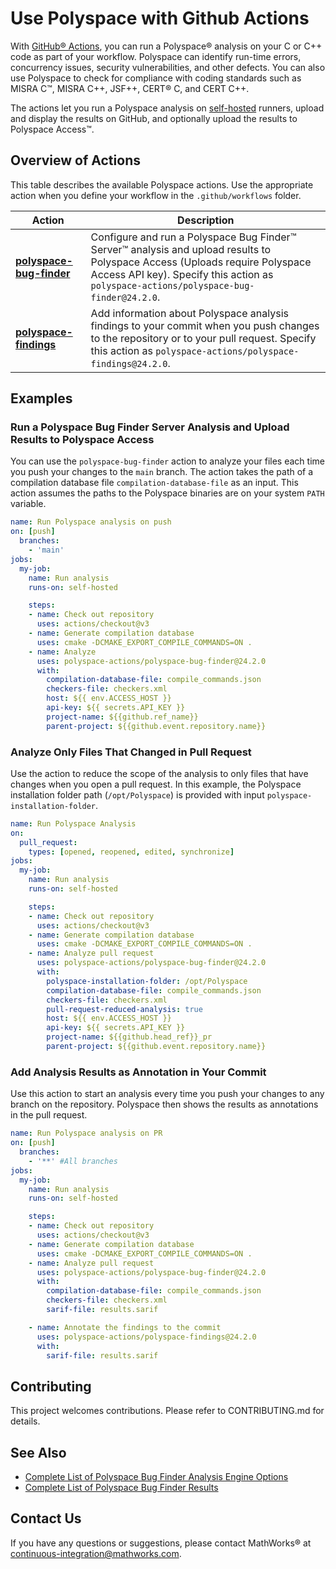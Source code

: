 # Use Polyspace with Github Actions

With [GitHub&reg; Actions](https://docs.github.com/en/actions/learn-github-actions), you can run a Polyspace&reg; analysis on your C or C++ code as part of your workflow. Polyspace can identify run-time errors, concurrency issues, security vulnerabilities, and other defects. You can also use Polyspace to check for compliance with coding standards such as  MISRA C&trade;, MISRA C++, JSF++, CERT&reg; C, and CERT C++.

The actions let you run a Polyspace analysis on [self-hosted](https://docs.github.com/en/actions/hosting-your-own-runners/managing-self-hosted-runners/about-self-hosted-runners) runners, upload and display the results on GitHub, and optionally upload the results to Polyspace Access&trade;.

## Overview of Actions

This table describes the available Polyspace actions. Use the appropriate action when you define your workflow in the `.github/workflows` folder.

|Action | Description |
|-------|--------------|
|**[polyspace-bug-finder](https://github.com/polyspace-actions/polyspace-bug-finder)**| Configure and run a Polyspace Bug Finder&trade; Server&trade; analysis and upload results to Polyspace Access (Uploads require Polyspace Access API key). Specify this action as `polyspace-actions/polyspace-bug-finder@24.2.0`.|
|**[polyspace-findings](https://github.com/polyspace-actions/polyspace-findings)**| Add information about Polyspace analysis findings to your commit when you push changes to the repository or to your pull request. Specify this action as `polyspace-actions/polyspace-findings@24.2.0`.

## Examples

### Run a Polyspace Bug Finder Server Analysis and Upload Results to Polyspace Access

You can use the `polyspace-bug-finder` action to analyze your files each time you push your changes to the `main` branch. The action takes the path of a compilation database file `compilation-database-file` as an input. This action assumes the paths to the Polyspace binaries are on your system `PATH` variable.

```yaml
name: Run Polyspace analysis on push
on: [push]
  branches:
    - 'main'
jobs:
  my-job:
    name: Run analysis
    runs-on: self-hosted

    steps:
    - name: Check out repository
      uses: actions/checkout@v3
    - name: Generate compilation database
      uses: cmake -DCMAKE_EXPORT_COMPILE_COMMANDS=ON .
    - name: Analyze
      uses: polyspace-actions/polyspace-bug-finder@24.2.0
      with:
        compilation-database-file: compile_commands.json
        checkers-file: checkers.xml
        host: ${{ env.ACCESS_HOST }}
        api-key: ${{ secrets.API_KEY }}
        project-name: ${{github.ref_name}}
        parent-project: ${{github.event.repository.name}}
```

### Analyze Only Files That Changed in Pull Request

Use the action to reduce the scope of the analysis to only files that have changes when you open a pull request. In this example, the Polyspace installation folder path (`/opt/Polyspace`) is provided with input `polyspace-installation-folder`.

```yaml
name: Run Polyspace Analysis
on:
  pull_request:
    types: [opened, reopened, edited, synchronize]
jobs:
  my-job:
    name: Run analysis
    runs-on: self-hosted

    steps:
    - name: Check out repository
      uses: actions/checkout@v3
    - name: Generate compilation database
      uses: cmake -DCMAKE_EXPORT_COMPILE_COMMANDS=ON .
    - name: Analyze pull request
      uses: polyspace-actions/polyspace-bug-finder@24.2.0
      with:
        polyspace-installation-folder: /opt/Polyspace
        compilation-database-file: compile_commands.json
        checkers-file: checkers.xml
        pull-request-reduced-analysis: true
        host: ${{ env.ACCESS_HOST }}
        api-key: ${{ secrets.API_KEY }}
        project-name: ${{github.head_ref}}_pr
        parent-project: ${{github.event.repository.name}}
```

### Add Analysis Results as Annotation in Your Commit

Use this action to start an analysis every time you push your changes to any branch on the repository. Polyspace then shows the results as annotations in the pull request.

```yaml
name: Run Polyspace analysis on PR
on: [push]
  branches:
    - '**' #All branches
jobs:
  my-job:
    name: Run analysis
    runs-on: self-hosted

    steps:
    - name: Check out repository
      uses: actions/checkout@v3
    - name: Generate compilation database
      uses: cmake -DCMAKE_EXPORT_COMPILE_COMMANDS=ON .
    - name: Analyze pull request
      uses: polyspace-actions/polyspace-bug-finder@24.2.0
      with:
        compilation-database-file: compile_commands.json
        checkers-file: checkers.xml
        sarif-file: results.sarif

    - name: Annotate the findings to the commit
      uses: polyspace-actions/polyspace-findings@24.2.0
      with:
        sarif-file: results.sarif
```

## Contributing

This project welcomes contributions. Please refer to CONTRIBUTING.md for details.

## See Also

- [Complete List of Polyspace Bug Finder Analysis Engine Options](https://www.mathworks.com/help/bugfinder/analysis-options.html)
- [Complete List of Polyspace Bug Finder Results](https://www.mathworks.com/help/bugfinder/check-reference.html)

## Contact Us

If you have any questions or suggestions, please contact MathWorks® at [continuous-integration@mathworks.com](mailto:continuous-integration@mathworks.com).
